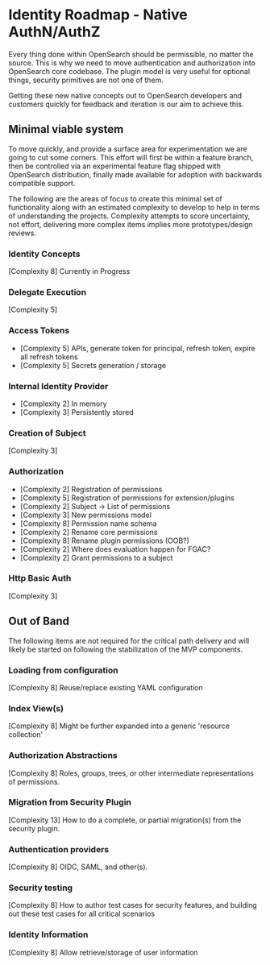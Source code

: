# Identity Roadmap - Native AuthN/AuthZ

Every thing done within OpenSearch should be permissible, no matter the source.  This is why we need to move authentication and authorization into OpenSearch core codebase.  The plugin model is very useful for optional things, security primitives are not one of them.

Getting these new native concepts out to OpenSearch developers and customers quickly for feedback and iteration is our aim to achieve this.

## Minimal viable system

To move quickly, and provide a surface area for experimentation we are going to cut some corners.  This effort will first be within a feature branch, then be controlled via an experimental feature flag shipped with OpenSearch distribution, finally made available for adoption with backwards compatible support.

The following are the areas of focus to create this minimal set of functionality along with an estimated complexity to develop to help in terms of understanding the projects.  Complexity attempts to score uncertainty, not effort, delivering more complex items implies more prototypes/design reviews.

### Identity Concepts

[Complexity 8]
Currently in Progress

### Delegate Execution

[Complexity 5]

### Access Tokens

- [Complexity 5] APIs, generate token for principal, refresh token, expire all refresh tokens
- [Complexity 5] Secrets generation / storage

### Internal Identity Provider

- [Complexity 2] In memory 
- [Complexity 3] Persistently stored
 
### Creation of Subject

[Complexity 3]

### Authorization

- [Complexity 2] Registration of permissions
- [Complexity 5] Registration of permissions for extension/plugins
- [Complexity 2] Subject -> List of permissions
- [Complexity 3] New permissions model
- [Complexity 8] Permission name schema
- [Complexity 2] Rename core permissions
- [Complexity 8] Rename plugin permissions (OOB?)
- [Complexity 2] Where does evaluation happen for FGAC?
- [Complexity 2] Grant permissions to a subject

### Http Basic Auth

[Complexity 3]

## Out of Band

The following items are not required for the critical path delivery and will likely be started on following the stabilization of the MVP components.

### Loading from configuration

[Complexity 8]
Reuse/replace existing YAML configuration

### Index View(s)

[Complexity 8]
Might be further expanded into a generic 'resource collection'

### Authorization Abstractions

[Complexity 8]
Roles, groups, trees, or other intermediate representations of permissions.

### Migration from Security Plugin

[Complexity 13]
How to do a complete, or partial migration(s) from the security plugin.

### Authentication providers

[Complexity 8]
OIDC, SAML, and other(s).

### Security testing

[Complexity 8]
How to author test cases for security features, and building out these test cases for all critical scenarios

### Identity Information

[Complexity 8]
Allow retrieve/storage of user information
